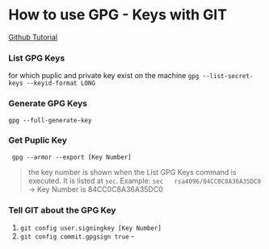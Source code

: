 # How to use GPG - Keys with GIT
[Github Tutorial](https://docs.github.com/en/github/authenticating-to-github/managing-commit-signature-verification)

### List GPG Keys 
for which puplic and private key exist on the machine
`gpg --list-secret-keys --keyid-format LONG`

### Generate GPG Keys
`gpg --full-generate-key`

### Get Puplic Key
` gpg --armor --export [Key Number]`
> the key number is shown when the List GPG Keys command is executed. It is listed at `sec`.
> Example:  `sec   rsa4096/84CC0C8A36A35DC0` -> Key Number is 84CC0C8A36A35DC0

### Tell GIT about the GPG Key
1. `git config user.signingkey [Key Number]`
2. `git config commit.gpgsign true` - 
